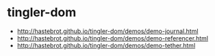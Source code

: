 tingler-dom
===========

- http://hastebrot.github.io/tingler-dom/demos/demo-journal.html
- http://hastebrot.github.io/tingler-dom/demos/demo-referencer.html
- http://hastebrot.github.io/tingler-dom/demos/demo-tether.html

